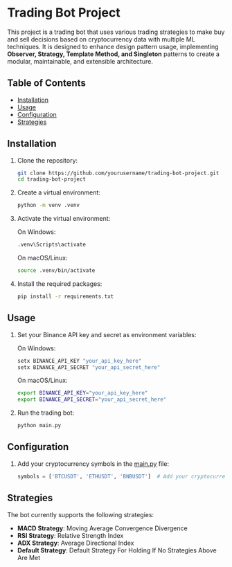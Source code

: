 # Trading Bot Project

This project is a trading bot that uses various trading strategies to make buy and sell decisions based on cryptocurrency data with multiple ML techniques. It is designed to enhance design pattern usage, implementing **Observer, Strategy, Template Method, and Singleton** patterns to create a modular, maintainable, and extensible architecture.

## Table of Contents

-  [Installation](#installation)
-  [Usage](#usage)
-  [Configuration](#configuration)
-  [Strategies](#strategies)

## Installation

1. Clone the repository:

   ```bash
   git clone https://github.com/yourusername/trading-bot-project.git
   cd trading-bot-project
   ```

2. Create a virtual environment:

   ```bash
   python -m venv .venv
   ```

3. Activate the virtual environment:

   On Windows:

   ```bash
   .venv\Scripts\activate
   ```

   On macOS/Linux:

   ```bash
   source .venv/bin/activate
   ```

4. Install the required packages:
   ```bash
   pip install -r requirements.txt
   ```

## Usage

1. Set your Binance API key and secret as environment variables:

   On Windows:

   ```bash
   setx BINANCE_API_KEY "your_api_key_here"
   setx BINANCE_API_SECRET "your_api_secret_here"
   ```

   On macOS/Linux:

   ```bash
   export BINANCE_API_KEY="your_api_key_here"
   export BINANCE_API_SECRET="your_api_secret_here"
   ```

2. Run the trading bot:
   ```bash
   python main.py
   ```

## Configuration

1. Add your cryptocurrency symbols in the [main.py](http://_vscodecontentref_/1) file:

   ```python
   symbols = ['BTCUSDT', 'ETHUSDT', 'BNBUSDT']  # Add your cryptocurrency symbols here
   ```

## Strategies

The bot currently supports the following strategies:

-  **MACD Strategy**: Moving Average Convergence Divergence
-  **RSI Strategy**: Relative Strength Index
-  **ADX Strategy**: Average Directional Index
-  **Default Strategy**: Default Strategy For Holding If No Strategies Above Are Met
